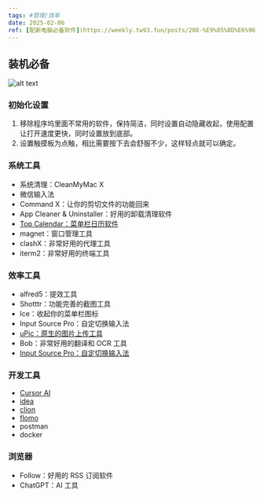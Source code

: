```yaml
---
tags: #管理/效率
date: 2025-02-06
ref: [配新电脑必备软件](https://weekly.tw93.fun/posts/208-%E9%85%8D%E6%96%B0%E7%94%B5%E8%84%91)
---
```


## 装机必备

![alt text](http://blog-image-2025.test.upcdn.net/uPic/CuOpDz.png)

### 初始化设置
1. 移除程序坞里面不常用的软件，保持简洁，同时设置自动隐藏收起，使用配置让打开速度更快，同时设置放到底部。
2. 设置触摸板为点触，相比需要按下去会舒服不少，这样轻点就可以确定。


### 系统工具
- 系统清理：CleanMyMac X
- 微信输入法
- Command X：让你的剪切文件的功能回来
- App Cleaner & Uninstaller：好用的卸载清理软件
- [Top Calendar：菜单栏日历软件](https://apps.apple.com/us/app/top-calendar/id1544980542?mt=12)
- magnet：窗口管理工具
- clashX：非常好用的代理工具
- iterm2：非常好用的终端工具

### 效率工具
- alfred5：提效工具
- Shotttr：功能完善的截图工具
- Ice：收起你的菜单栏图标
- Input Source Pro：自定切换输入法
- [uPic：原生的图片上传工具](https://github.com/gee1k/uPic)
- Bob：非常好用的翻译和 OCR 工具
- [Input Source Pro：自定切换输入法](https://inputsource.pro/zh-CN)

### 开发工具
- [Cursor AI](https://www.cursor.com/)
- [idea](https://www.jetbrains.com/idea/)
- [clion](https://www.jetbrains.com/clion/)
- [flomo](https://www.flomoapp.com/)
- postman
- docker


### 浏览器
- Follow：好用的 RSS 订阅软件
- ChatGPT：AI 工具

